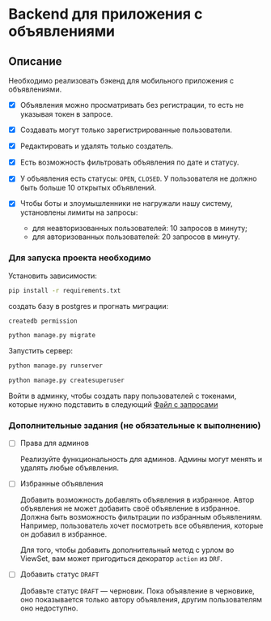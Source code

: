 # Backend для приложения с объявлениями

## Описание

Необходимо реализовать бэкенд для мобильного приложения с объявлениями. 

-[x] Объявления можно просматривать без регистрации, то есть не указывая токен в запросе. 

-[x] Создавать могут только зарегистрированные пользователи.

-[x] Редактировать и удалять только создатель.

-[x] Есть возможность фильтровать объявления по дате и статусу.

-[x] У объявления есть статусы: `OPEN`, `CLOSED`. У пользователя не должно быть больше 10 открытых объявлений.

-[x] Чтобы боты и злоумышленники не нагружали нашу систему, установлены лимиты на запросы:

  - для неавторизованных пользователей: 10 запросов в минуту;
  - для авторизованных пользователей: 20 запросов в минуту.

### Для запуска проекта необходимо

Установить зависимости:

```bash
pip install -r requirements.txt
```

 создать базу в postgres и прогнать миграции:

```bash
createdb permission
```

```bash
python manage.py migrate
```

Запустить сервер:

```bash
python manage.py runserver
```


```bash
python manage.py createsuperuser
```

Войти в админку, чтобы создать пару пользователей с токенами, которые нужно подставить в следующий [Файл с запросами](requests-examples.http)

### Дополнительные задания (не обязательные к выполнению)

- [ ] Права для админов

  Реализуйте функциональность для админов. Админы могут менять и удалять любые объявления.

- [ ] Избранные объявления

  Добавить возможность добавлять объявления в избранное. Автор объявления не может добавить своё объявление в избранное. Должна быть возможность фильтрации по избранным объявлениям. Например, пользователь хочет посмотреть все объявления, которые он добавил в избранное.

  Для того, чтобы добавить дополнительный метод с урлом во ViewSet, вам может пригодиться декоратор `action` из `DRF`.

- [ ] Добавить статус `DRAFT`

  Добавьте статус `DRAFT` — черновик. Пока объявление в черновике, оно показывается только автору объявления, другим пользователям оно недоступно.


